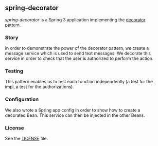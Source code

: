## spring-decorator

*spring-decorator* is a Spring 3 application implementing the [decorator pattern](http://en.wikipedia.org/wiki/Decorator_pattern).

### Story
In order to demonstrate the power of the decorator pattern, we create a message service which is used to send text messages. We decorate this service in order to check that the user is authorized to perform the action.

### Testing
This pattern enables us to test each function independently (a test for the impl, a test for the authorizations).

### Configuration
We also wrote a Spring app config in order to show how to create a decorated Bean. This service can then be injected in the other Beans.

### License
See the [LICENSE](https://github.com/Plixee/spring-decorator/blob/master/LICENSE) file.